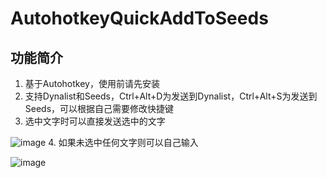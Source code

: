 # AutohotkeyQuickAddToSeeds

## 功能简介
1. 基于Autohotkey，使用前请先安装
2. 支持Dynalist和Seeds，Ctrl+Alt+D为发送到Dynalist，Ctrl+Alt+S为发送到Seeds，可以根据自己需要修改快捷键
3. 选中文字时可以直接发送选中的文字

![image](https://user-images.githubusercontent.com/960238/124377102-d470a500-dcdc-11eb-8077-c1c032d0cc49.png)
4. 如果未选中任何文字则可以自己输入

![image](https://user-images.githubusercontent.com/960238/124377126-f9651800-dcdc-11eb-9e67-d9b75ca84f7f.png)
